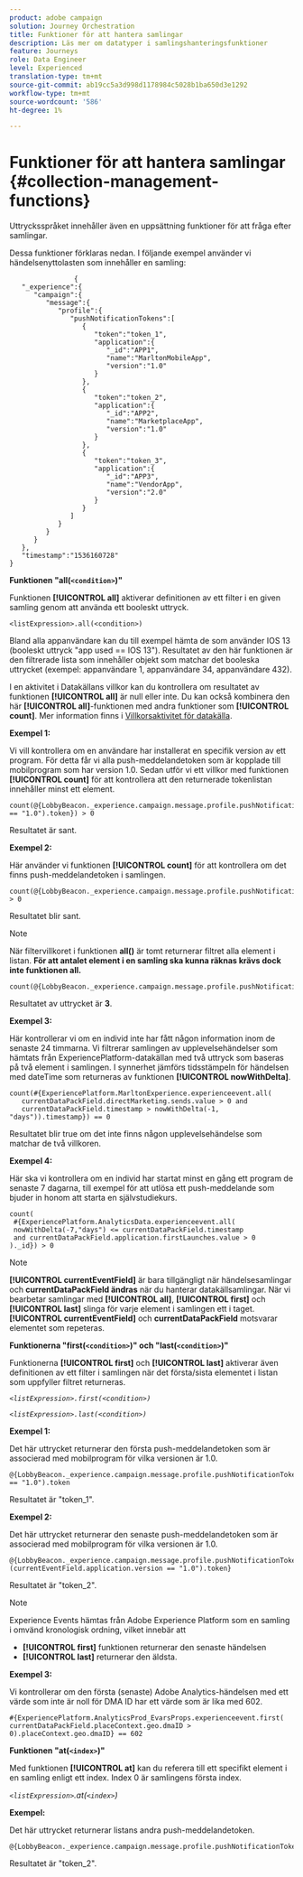```yaml
---
product: adobe campaign
solution: Journey Orchestration
title: Funktioner för att hantera samlingar
description: Läs mer om datatyper i samlingshanteringsfunktioner
feature: Journeys
role: Data Engineer
level: Experienced
translation-type: tm+mt
source-git-commit: ab19cc5a3d998d1178984c5028b1ba650d3e1292
workflow-type: tm+mt
source-wordcount: '586'
ht-degree: 1%

---
```



# Funktioner för att hantera samlingar {#collection-management-functions}

Uttrycksspråket innehåller även en uppsättning funktioner för att fråga efter samlingar.

Dessa funktioner förklaras nedan. I följande exempel använder vi händelsenyttolasten som innehåller en samling:

```
                { 
   "_experience":{ 
      "campaign":{ 
         "message":{ 
            "profile":{ 
               "pushNotificationTokens":[ 
                  { 
                     "token":"token_1",
                     "application":{ 
                        "_id":"APP1",
                        "name":"MarltonMobileApp",
                        "version":"1.0"
                     }
                  },
                  { 
                     "token":"token_2",
                     "application":{ 
                        "_id":"APP2",
                        "name":"MarketplaceApp",
                        "version":"1.0"
                     }
                  },
                  { 
                     "token":"token_3",
                     "application":{ 
                        "_id":"APP3",
                        "name":"VendorApp",
                        "version":"2.0"
                     }
                  }
               ]
            }
         }
      }
   },
   "timestamp":"1536160728"
}
```

**Funktionen &quot;all(`<condition>`)&quot;**

Funktionen **[!UICONTROL all]** aktiverar definitionen av ett filter i en given samling genom att använda ett booleskt uttryck.

```
<listExpression>.all(<condition>)
```

Bland alla appanvändare kan du till exempel hämta de som använder IOS 13 (booleskt uttryck &quot;app used == IOS 13&quot;). Resultatet av den här funktionen är den filtrerade lista som innehåller objekt som matchar det booleska uttrycket (exempel: appanvändare 1, appanvändare 34, appanvändare 432).

I en aktivitet i Datakällans villkor kan du kontrollera om resultatet av funktionen **[!UICONTROL all]** är null eller inte. Du kan också kombinera den här **[!UICONTROL all]**-funktionen med andra funktioner som **[!UICONTROL count]**. Mer information finns i [Villkorsaktivitet för datakälla](../building-journeys/condition-activity.md#data_source_condition).

**Exempel 1:**

Vi vill kontrollera om en användare har installerat en specifik version av ett program. För detta får vi alla push-meddelandetoken som är kopplade till mobilprogram som har version 1.0. Sedan utför vi ett villkor med funktionen **[!UICONTROL count]** för att kontrollera att den returnerade tokenlistan innehåller minst ett element.

```
count(@{LobbyBeacon._experience.campaign.message.profile.pushNotificationTokens.all(currentEventField.application.version == "1.0").token}) > 0
```

Resultatet är sant.

**Exempel 2:**

Här använder vi funktionen **[!UICONTROL count]** för att kontrollera om det finns push-meddelandetoken i samlingen.

```
count(@{LobbyBeacon._experience.campaign.message.profile.pushNotificationTokens.all().token}) > 0
```

Resultatet blir sant.

<!--Alternatively, you can check if there is no token in the collection:

   ```
   count(@{LobbyBeacon._experience.campaign.message.profile.pushNotificationTokens.all().token}) == 0
   ```

The result will be false.

Here we use the count function in a condition to count the number of push notification tokens in the event.

`count(@{LobbyBeacon._experience.campaign.message.profile.pushNotificationTokens.all().token})`

The result is true.

Note that when the condition in the **all()** function is empty, the filter will return all the elements in the list. Hence, the expression above is equivalent to:

`count(@{LobbyBeacon._experience.campaign.message.profile.pushNotificationTokens.application.name})`

In both cases, the result of the expression is **3**.

A query of experience events recorded on the Adobe Experience Platform may or may not include the current event that triggered the current Journey. This will depend on the relative processing time with which [!DNL Journey Orchestration] sees an event and started evaluating conditions, versus the time it takes for that event to be ingested into the Adobe Experience Platform. For example, when using the .all() syntax to query experience events from the Adobe Experience Platform, we recommend enforcing the exclusion of the current event (by requiring an
earlier timestamp) in order to only consider prior events.-->

>[!NOTE]
>
>När filtervillkoret i funktionen **all()** är tomt returnerar filtret alla element i listan. **För att antalet element i en samling ska kunna räknas krävs dock inte funktionen all.**


```
count(@{LobbyBeacon._experience.campaign.message.profile.pushNotificationTokens.token})
```

Resultatet av uttrycket är **3**.

**Exempel 3:**

Här kontrollerar vi om en individ inte har fått någon information inom de senaste 24 timmarna. Vi filtrerar samlingen av upplevelsehändelser som hämtats från ExperiencePlatform-datakällan med två uttryck som baseras på två element i samlingen. I synnerhet jämförs tidsstämpeln för händelsen med dateTime som returneras av funktionen **[!UICONTROL nowWithDelta]**.

```
count(#{ExperiencePlatform.MarltonExperience.experienceevent.all(
   currentDataPackField.directMarketing.sends.value > 0 and
   currentDataPackField.timestamp > nowWithDelta(-1, "days")).timestamp}) == 0
```

Resultatet blir true om det inte finns någon upplevelsehändelse som matchar de två villkoren.

**Exempel 4:**

Här ska vi kontrollera om en individ har startat minst en gång ett program de senaste 7 dagarna, till exempel för att utlösa ett push-meddelande som bjuder in honom att starta en självstudiekurs.

```
count(
 #{ExperiencePlatform.AnalyticsData.experienceevent.all(
 nowWithDelta(-7,"days") <= currentDataPackField.timestamp
 and currentDataPackField.application.firstLaunches.value > 0
)._id}) > 0
```

<!--**"All + Count" example 4:** here we use the count function in a boolean expression to see if there is push notification tokens in the collection.

`count(@{LobbyBeacon._experience.campaign.message.profile.pushNotificationTokens.all().application.name}) > 0`

The result will be:

`true`

Alternatively, you can check if there is NO token in the collection:

`count(@{LobbyBeacon._experience.campaign.message.profile.pushNotificationTokens.all().application.name}) =0`

The result will be:

`false`-->

>[!NOTE]
>
>**[!UICONTROL currentEventField]** är bara tillgängligt när händelsesamlingar och  **currentDataPackField ändras**
>när du hanterar datakällsamlingar. När vi bearbetar samlingar med **[!UICONTROL all]**, **[!UICONTROL first]** och **[!UICONTROL last]**
>slinga för varje element i samlingen ett i taget. **[!UICONTROL currentEventField]** och  **currentDataPackField**
>motsvarar elementet som repeteras.

**Funktionerna &quot;first(`<condition>`)&quot; och &quot;last(`<condition>`)&quot;**

Funktionerna **[!UICONTROL first]** och **[!UICONTROL last]** aktiverar även definitionen av ett filter i samlingen när det första/sista elementet i listan som uppfyller filtret returneras.

_`<listExpression>.first(<condition>)`_

_`<listExpression>.last(<condition>)`_

**Exempel 1:**

Det här uttrycket returnerar den första push-meddelandetoken som är associerad med mobilprogram för vilka versionen är 1.0.

```
@{LobbyBeacon._experience.campaign.message.profile.pushNotificationTokens.first(currentEventField.application.version == "1.0").token
```

Resultatet är &quot;token_1&quot;.

**Exempel 2:**

Det här uttrycket returnerar den senaste push-meddelandetoken som är associerad med mobilprogram för vilka versionen är 1.0.

```
@{LobbyBeacon._experience.campaign.message.profile.pushNotificationTokens.last&#8203;(currentEventField.application.version == "1.0").token}
```

Resultatet är &quot;token_2&quot;.

>[!NOTE]
>
>Experience Events hämtas från Adobe Experience Platform som en samling i omvänd kronologisk ordning, vilket innebär att
>* **[!UICONTROL first]** funktionen returnerar den senaste händelsen
>* **[!UICONTROL last]** returnerar den äldsta.


**Exempel 3:**

Vi kontrollerar om den första (senaste) Adobe Analytics-händelsen med ett värde som inte är noll för DMA ID har ett värde som är lika med 602.

```
#{ExperiencePlatform.AnalyticsProd_EvarsProps.experienceevent.first(
currentDataPackField.placeContext.geo.dmaID > 0).placeContext.geo.dmaID} == 602
```

**Funktionen &quot;at(`<index>`)&quot;**

Med funktionen **[!UICONTROL at]** kan du referera till ett specifikt element i en samling enligt ett index.
Index 0 är samlingens första index.

_`<listExpression>`.at(`<index>`)_

**Exempel:**

Det här uttrycket returnerar listans andra push-meddelandetoken.

```
@{LobbyBeacon._experience.campaign.message.profile.pushNotificationTokens.at(1).token}
```

Resultatet är &quot;token_2&quot;.